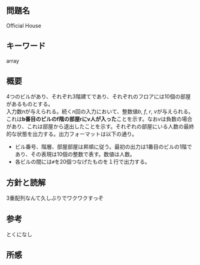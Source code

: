 ## 問題名
Official House
## キーワード
array
## 概要
4つのビルがあり、それぞれ3階建てであり、それぞれのフロアには10個の部屋があるものとする。  
入力数*n*が与えられる。続く*n*回の入力において、整数値*b*, *f*, *r*, *v*が与えられる。これは**b番目のビルのf階の部屋rにv人が入った**ことを示す。なお*v*は負数の場合があり、これは部屋から退出したことを示す。それぞれの部屋にいる人数の最終的な状態を出力する。出力フォーマットは以下の通り。
- ビル番号、階層、部屋部屋は昇順に従う。最初の出力は1番目のビルの1階であり、その表現は10個の整数で表す。数値は人数。
- 各ビルの間には`#`を20個つなげたものを１行で出力する。
## 方針と読解
3重配列なんて久しぶりでワクワクすっぞ
## 参考
とくになし
## 所感

